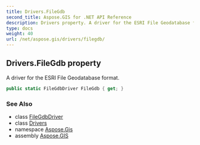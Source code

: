 ```yaml
---
title: Drivers.FileGdb
second_title: Aspose.GIS for .NET API Reference
description: Drivers property. A driver for the ESRI File Geodatabase format
type: docs
weight: 40
url: /net/aspose.gis/drivers/filegdb/
---
```

## Drivers.FileGdb property

A driver for the ESRI File Geodatabase format.

```csharp
public static FileGdbDriver FileGdb { get; }
```

### See Also

* class [FileGdbDriver](../../../aspose.gis.formats.filegdb/filegdbdriver/)
* class [Drivers](../)
* namespace [Aspose.Gis](../../drivers/)
* assembly [Aspose.GIS](../../../)



